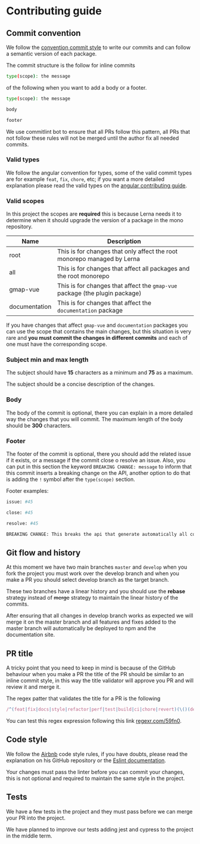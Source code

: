# Contributing guide

## Commit convention

We follow the [convention commit style](https://www.conventionalcommits.org/en/v1.0.0/) to write our commits and can follow a semantic version of each package.

The commit structure is the follow for inline commits

```sh
type(scope): the message
```

of the following when you want to add a body or a footer.

```sh
type(scope): the message

body

footer
```

We use commitlint bot to ensure that all PRs follow this pattern, all PRs that not follow these rules will not be merged until the author fix all needed commits.

### Valid types

We follow the angular convention for types, some of the valid commit types are for example `feat`, `fix`, `chore`, etc; if you want a more detailed explanation please read the valid types on the [angular contributing guide](https://github.com/angular/angular/blob/master/CONTRIBUTING.md#type).

### Valid scopes

In this project the scopes are **required** this is because Lerna needs it to determine when it should upgrade the version of a package in the mono repository.

|Name|Description|
|----|-----------|
|root|This is for changes that only affect the root monorepo managed by Lerna|
|all|This is for changes that affect all packages and the root monorepo|
|gmap-vue|This is for changes that affect the `gmap-vue` package (the plugin package)|
|documentation|This is for changes that affect the `documentation` package|

If you have changes that affect `gmap-vue` and `documentation` packages you can use the scope that contains the main changes, but this situation is very rare and **you must commit the changes in different commits** and each of one must have the corresponding scope.

### Subject min and max length

The subject should have **15** characters as a minimum and **75** as a maximum.

The subject should be a concise description of the changes.

### Body

The body of the commit is optional, there you can explain in a more detailed way the changes that you will commit. The maximum length of the body should be **300** characters.

### Footer

The footer of the commit is optional, there you should add the related issue if it exists, or a message if the commit close o resolve an issue. Also, you can put in this section the keyword `BREAKING CHANGE: message` to inform that this commit inserts a breaking change on the API, another option to do that is adding the `!` symbol after the `type(scope)` section.

Footer examples:

```sh
issue: #45
```

```sh
close: #45
```

```sh
resolve: #45
```

```sh
BREAKING CHANGE: This breaks the api that generate automatically all components.
```

## Git flow and history

At this moment we have two main branches `master` and `develop` when you fork the project you must work over the develop branch and when you make a PR you should select develop branch as the target branch.

These two branches have a linear history and you should use the **rebase** strategy instead of ~~merge~~ strategy to maintain the linear history of the commits.

After ensuring that all changes in develop branch works as expected we will merge it on the master branch and all features and fixes added to the master branch will automatically be deployed to npm and the documentation site.

## PR title

A tricky point that you need to keep in mind is because of the GitHub behaviour when you make a PR the title of the PR should be similar to an inline commit style, in this way the title validator will approve you PR and will review it and merge it.

The regex patter that validates the title for a PR is the following

```javascript
/^(feat|fix|docs|style|refactor|perf|test|build|ci|chore|revert)(\()(deps|root|all|gmap-vue|documentation)(\))(:)(\s{1}[\.\/\-\_a-z0-9\s]+)$/gm
```

You can test this regex expression following this link [regexr.com/59fn0](regexr.com/59fn0).

## Code style

We follow the [Airbnb](https://github.com/airbnb/javascript) code style rules, if you have doubts, please read the explanation on his GitHub repository or the [Eslint documentation](https://eslint.org/docs/rules/).

Your changes must pass the linter before you can commit your changes, this is not optional and required to maintain the same style in the project.

## Tests

We have a few tests in the project and they must pass before we can merge your PR into the project.

We have planned to improve our tests adding jest and cypress to the project in the middle term.
